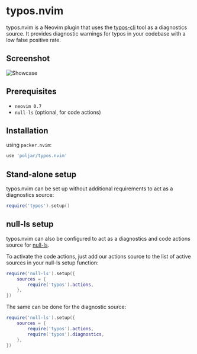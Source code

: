 # typos.nvim

typos.nvim is a Neovim plugin that uses the [typos-cli] tool as a diagnostics
source. It provides diagnostic warnings for typos in your codebase with a low
false positive rate.

## Screenshot

![Showcase](https://user-images.githubusercontent.com/552026/189417359-343b831e-62ad-43c2-b098-9062c8f9b478.png)

## Prerequisites 

- `neovim 0.7`
- `null-ls` (optional, for code actions)

## Installation

using `packer.nvim`:

```lua
use 'poljar/typos.nvim'
```

## Stand-alone setup

typos.nvim can be set up without additional requirements to act as a diagnostics
source:

```lua
require('typos').setup()
```

## null-ls setup
typos.nvim can also be configured to act as a diagnostics and code actions source
for [null-ls].

To activate the code actions, just add our actions source to the list of active
sources in your null-ls setup function:

```lua
require('null-ls').setup({
    sources = {
        require('typos').actions,
    },
})
```

The same can be done for the diagnostic source:

```lua
require('null-ls').setup({
    sources = {
        require('typos').actions,
        require('typos').diagnostics,
    },
})
```

[typos-cli]: https://github.com/crate-ci/typos
[null-ls]: https://github.com/jose-elias-alvarez/null-ls.nvim

